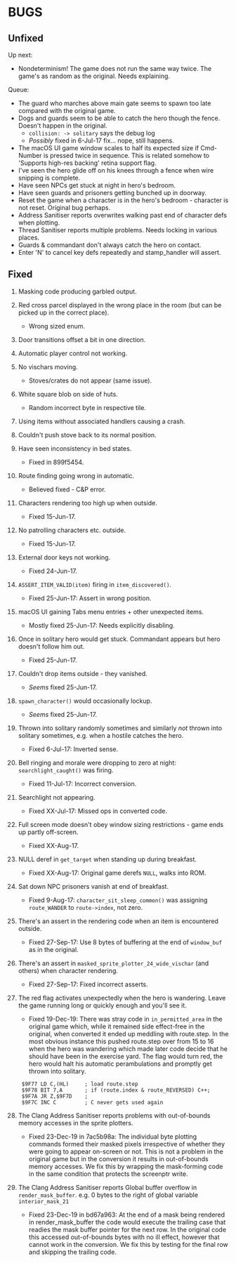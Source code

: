 BUGS
====

Unfixed
-------
Up next:

* Nondeterminism! The game does not run the same way twice. The game's as random as the original. Needs explaining.

Queue:

* The guard who marches above main gate seems to spawn too late compared with the original game.
* Dogs and guards seem to be able to catch the hero though the fence. Doesn't happen in the original.
    * `collision: -> solitary` says the debug log
    * _Possibly_ fixed in 6-Jul-17 fix... nope, still happens.
* The macOS UI game window scales to half its expected size if Cmd-Number is pressed twice in sequence. This is related somehow to 'Supports high-res backing' retina support flag.
* I've seen the hero glide off on his knees through a fence when wire snipping is complete.
* Have seen NPCs get stuck at night in hero's bedroom.
* Have seen guards and prisoners getting bunched up in doorway.
* Reset the game when a character is in the hero's bedroom - character is not reset. Original bug perhaps.
* Address Sanitiser reports overwrites walking past end of character defs when plotting.
* Thread Sanitiser reports multiple problems. Needs locking in various places.
* Guards & commandant don't always catch the hero on contact.
* Enter 'N' to cancel key defs repeatedly and stamp_handler will assert.

Fixed
-----
1. Masking code producing garbled output.
2. Red cross parcel displayed in the wrong place in the room (but can be picked up in the correct place).
    * Wrong sized enum.
3. Door transitions offset a bit in one direction.
4. Automatic player control not working.
5. No vischars moving.
    * Stoves/crates do not appear (same issue).
6. White square blob on side of huts.
    * Random incorrect byte in respective tile.
7. Using items without associated handlers causing a crash.
8. Couldn't push stove back to its normal position.
9. Have seen inconsistency in bed states.
    * Fixed in 899f5454.
10. Route finding going wrong in automatic.
    * Believed fixed - C&P error.
11. Characters rendering too high up when outside.
    * Fixed 15-Jun-17.
12. No patrolling characters etc. outside.
    * Fixed 15-Jun-17.
13. External door keys not working.
    * Fixed 24-Jun-17.
14. `ASSERT_ITEM_VALID(item)` firing in `item_discovered()`.
    * Fixed 25-Jun-17: Assert in wrong position.
15. macOS UI gaining Tabs menu entries + other unexpected items.
    * Mostly fixed 25-Jun-17: Needs explicitly disabling.
16. Once in solitary hero would get stuck. Commandant appears but hero doesn't follow him out.
    * Fixed 25-Jun-17.
17. Couldn't drop items outside - they vanished.
    * _Seems_ fixed 25-Jun-17.
18. `spawn_character()` would occasionally lockup.
    * _Seems_ fixed 25-Jun-17.
19. Thrown into solitary randomly sometimes and similarly _not_ thrown into solitary sometimes, e.g. when a hostile catches the hero.
    * Fixed 6-Jul-17: Inverted sense.
20. Bell ringing and morale were dropping to zero at night: `searchlight_caught()` was firing.
    * Fixed 11-Jul-17: Incorrect conversion.
21. Searchlight not appearing.
    * Fixed XX-Jul-17: Missed ops in converted code.
22. Full screen mode doesn't obey window sizing restrictions - game ends up partly off-screen.
    * Fixed XX-Aug-17.
23. NULL deref in `get_target` when standing up during breakfast.
    * Fixed XX-Aug-17: Original game derefs `NULL`, walks into ROM.
24. Sat down NPC prisoners vanish at end of breakfast.
    * Fixed 9-Aug-17: `character_sit_sleep_common()` was assigning `route_WANDER` to `route->index`, not zero.
25. There's an assert in the rendering code when an item is encountered outside.
    * Fixed 27-Sep-17: Use 8 bytes of buffering at the end of `window_buf` as in the original.
26. There's an assert in `masked_sprite_plotter_24_wide_vischar` (and others) when character rendering.
    * Fixed 27-Sep-17: Fixed incorrect asserts.
27. The red flag activates unexpectedly when the hero is wandering. Leave the game running long or quickly enough and you'll see it.
    * Fixed 19-Dec-19: There was stray code in `in_permitted_area` in the original game which, while it remained side effect-free in the original, when converted it ended up meddling with route.step. In the most obvious instance this pushed route.step over from 15 to 16 when the hero was wandering which made later code decide that he should have been in the exercise yard. The flag would turn red, the hero would halt his automatic perambulations and promptly get thrown into solitary.
    ```
     $9F77 LD C,(HL)     ; load route.step
     $9F78 BIT 7,A       ; if (route.index & route_REVERSED) C++;
     $9F7A JR Z,$9F7D    ;
     $9F7C INC C         ; C never gets used again
    ```

28. The Clang Address Sanitiser reports problems with out-of-bounds memory accesses in the sprite plotters.
    * Fixed 23-Dec-19 in 7ac5b98a: The individual byte plotting commands formed their masked pixels irrespective of whether they were going to appear on-screen or not. This is not a problem in the original game but in the conversion it results in out-of-bounds memory accesses. We fix this by wrapping the mask-forming code in the same condition that protects the screenptr write.
29. The Clang Address Sanitiser reports Global buffer overflow in `render_mask_buffer`. e.g. 0 bytes to the right of global variable `interior_mask_21`
    * Fixed 23-Dec-19 in bd67a963: At the end of a mask being rendered in render_mask_buffer the code would execute the trailing case that readies the mask buffer pointer for the next row. In the original code this accessed out-of-bounds bytes with no ill effect, however that cannot work in the conversion. We fix this by testing for the final row and skipping the trailing code.
